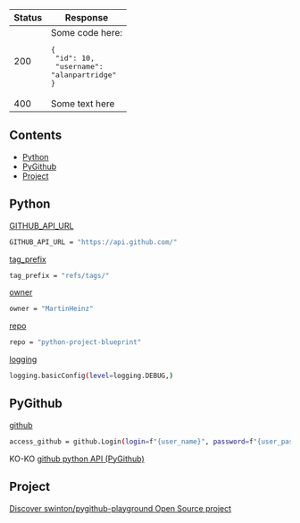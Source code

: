 
| Status | Response  |
| ------ | --------- |
| 200    |Some code here:<br><pre lang="json">{&#13;  "id": 10,&#13;  "username": "alanpartridge"&#13;}</pre>|
| 400    |Some text here|


## Contents
- [Python](#python)
- [PyGithub](#pygithub)
- [Project](#project)

## Python

[GITHUB_API_URL](https://devopslearning.medium.com/day-13-101-days-of-devops-github-api-using-python-and-pygithub-module-c1bcbaaeada7)
```bash
GITHUB_API_URL = "https://api.github.com/"
```
[tag_prefix](https://github.com/BLAKE3-team/BLAKE3/blob/fc2f7e4206f016b0cac0593f23a7d5976ce066e6/.github/workflows/upload_github_release_asset.py#L12)
```bash
tag_prefix = "refs/tags/"
```

[owner](https://martinheinz.dev/blog/25)
```bash
owner = "MartinHeinz"
```

[repo](https://martinheinz.dev/blog/25)
```bash
repo = "python-project-blueprint"
```

[logging]()
```bash
logging.basicConfig(level=logging.DEBUG,)
```
## PyGithub
[github]()
```bash
access_github = github.Login(login=f"{user_name}", password=f"{user_password}")
```

KO-KO
[github python API (PyGithub)](https://www.yocto.co.kr/m/102)

## Project
[Discover swinton/pygithub-playground Open Source project](https://opensource-heroes.com/r/swinton/pygithub-playground)

